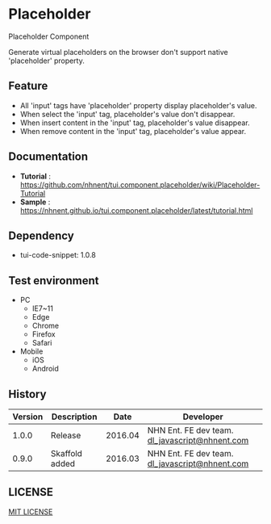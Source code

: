 Placeholder
===============
Placeholder Component<br>

Generate virtual placeholders on the browser don't support native 'placeholder' property.

## Feature
* All 'input' tags have 'placeholder' property display placeholder's value.
* When select the 'input' tag, placeholder's value don't disappear.
* When insert content in the 'input' tag, placeholder's value disappear.
* When remove content in the 'input' tag, placeholder's value appear.

## Documentation
* **Tutorial** : https://github.com/nhnent/tui.component.placeholder/wiki/Placeholder-Tutorial
* **Sample** : https://nhnent.github.io/tui.component.placeholder/latest/tutorial.html 

## Dependency
* tui-code-snippet: 1.0.8

## Test environment
* PC
    * IE7~11
    * Edge
    * Chrome
    * Firefox
    * Safari
* Mobile
    * iOS
    * Android

## History
| Version | Description | Date | Developer |
| ---- | ---- | ---- | ---- |
| 1.0.0 | Release | 2016.04 | NHN Ent. FE dev team. <dl_javascript@nhnent.com> |
| 0.9.0 | Skaffold added | 2016.03 | NHN Ent. FE dev team. <dl_javascript@nhnent.com> |

## LICENSE
[MIT LICENSE](LICENSE)
